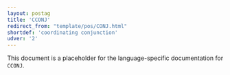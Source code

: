 ```yaml
---
layout: postag
title: 'CCONJ'
redirect_from: "template/pos/CONJ.html"
shortdef: 'coordinating conjunction'
udver: '2'
---
```


This document is a placeholder for the language-specific documentation
for `CCONJ`.
